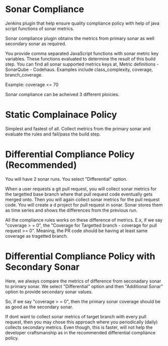 # Sonar Compliance
Jenkins plugin that help ensure quality compliance policy with help of java script functions of sonar metrics.

Sonar compliance plugin obtains the metrics from primary sonar as well secondary sonar as required.

You provide comma separated JavaScript functions with sonar metric key variables. These functions evaluated to determine the result of this build step. You can find all sonar supported metrics keys at, Metric definitions - SonarQube - Codehaus. Examples include class_complexity, coverage, branch_coverage.

Example:
coverage <= 70

Sonar compliance can be acheived 3 different ploicies.

# Static Complainace Policy
Simplest and fastest of all. Collect metrics from the primary sonar and evaluate the rules and fail/pass the build step. 

# Differential Compliance Policy (Recommended)
You will have 2 sonar runs. You select "Differential" option.

When a user requests a git pull request, you will collect sonar metrics for the targetted base branch where that pull request code eventually gets merged onto. Then you will again collect sonar metrics for the pull request code. You will create a d project for pull request in sonar. Sonar stores them as time series and shows the differences from the previous run. 

All the compliance rules works on these difference of metrics. E.x, if we say "coverage > = 0", the "Coverage for Targetted branch - coverage for pull request >= 0". Meaning, the PR code should be having at least same coverage as tragetted branch.

# Differential Compliance Policy with Secondary Sonar
Here, we always compare the metrics of difference from seconadary sonar to primary sonar. We select "Differential" option and then "Additional Sonar" option to provide secondary sonar values.

So, if we say  "coverage > = 0", then the primary sonar coverage should be as good as the secondary sonar.

If dont want to collect sonar metrics of target branch with every pull request, then you may chose this approach where you periodically (daily) collects secondary metrics. Even though, this is faster, will not help the developer craftsmanship as in the recommended differential compliance policy.


